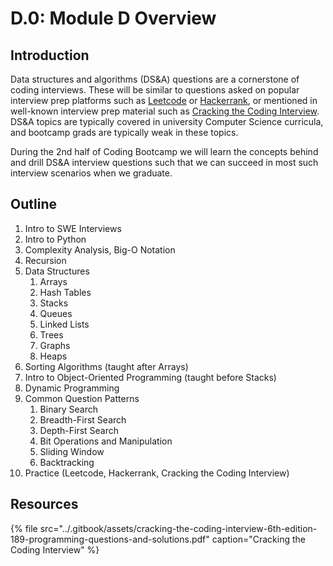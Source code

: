 # D.0: Module D Overview

## Introduction

Data structures and algorithms \(DS&A\) questions are a cornerstone of coding interviews. These will be similar to questions asked on popular interview prep platforms such as [Leetcode](https://leetcode.com/) or [Hackerrank](https://www.hackerrank.com/), or mentioned in well-known interview prep material such as [Cracking the Coding Interview](https://www.crackingthecodinginterview.com/). DS&A topics are typically covered in university Computer Science curricula, and bootcamp grads are typically weak in these topics.

During the 2nd half of Coding Bootcamp we will learn the concepts behind and drill DS&A interview questions such that we can succeed in most such interview scenarios when we graduate.

## Outline

1. Intro to SWE Interviews
2. Intro to Python
3. Complexity Analysis, Big-O Notation
4. Recursion
5. Data Structures
   1. Arrays
   2. Hash Tables
   3. Stacks
   4. Queues
   5. Linked Lists
   6. Trees
   7. Graphs
   8. Heaps
6. Sorting Algorithms \(taught after Arrays\)
7. Intro to Object-Oriented Programming \(taught before Stacks\)
8. Dynamic Programming
9. Common Question Patterns
   1. Binary Search
   2. Breadth-First Search
   3. Depth-First Search
   4. Bit Operations and Manipulation
   5. Sliding Window
   6. Backtracking
10. Practice \(Leetcode, Hackerrank, Cracking the Coding Interview\)

## Resources

{% file src="../.gitbook/assets/cracking-the-coding-interview-6th-edition-189-programming-questions-and-solutions.pdf" caption="Cracking the Coding Interview" %}

